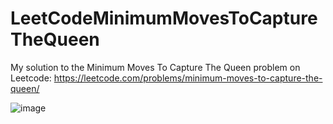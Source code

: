 # LeetCodeMinimumMovesToCaptureTheQueen

My solution to the Minimum Moves To Capture The Queen problem on Leetcode: https://leetcode.com/problems/minimum-moves-to-capture-the-queen/

![image](https://github.com/user-attachments/assets/eeecfdd3-532c-476f-af69-7a2a62cb855a)
